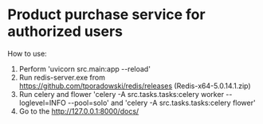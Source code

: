 # Product purchase service for authorized users

How to use:
1. Perform 'uvicorn src.main:app --reload' 
2. Run redis-server.exe from https://github.com/tporadowski/redis/releases (Redis-x64-5.0.14.1.zip)
3. Run celery and flower 'celery -A src.tasks.tasks:celery worker --loglevel=INFO --pool=solo' and 'celery -A src.tasks.tasks:celery flower'
4. Go to the http://127.0.0.1:8000/docs/